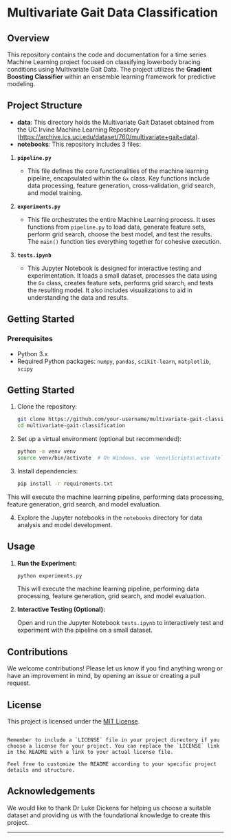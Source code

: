 # Multivariate Gait Data Classification

## Overview

This repository contains the code and documentation for a time series Machine Learning project focused on classifying lowerbody bracing conditions using Multivariate Gait Data. The project utilizes the **Gradient Boosting Classifier** within an ensemble learning framework for predictive modeling.

## Project Structure

- **data**: This directory holds the Multivariate Gait Dataset obtained from the UC Irvine Machine Learning Repository (https://archive.ics.uci.edu/dataset/760/multivariate+gait+data).
- **notebooks**: This repository includes 3 files:

1. **`pipeline.py`**
   - This file defines the core functionalities of the machine learning pipeline, encapsulated within the `Gx` class. Key functions include data processing, feature generation, cross-validation, grid search, and model training.

2. **`experiments.py`**
   - This file orchestrates the entire Machine Learning process. It uses functions from `pipeline.py` to load data, generate feature sets, perform grid search, choose the best model, and test the results. The `main()` function ties everything together for cohesive execution.

3. **`tests.ipynb`**
   - This Jupyter Notebook is designed for interactive testing and experimentation. It loads a small dataset, processes the data using the `Gx` class, creates feature sets, performs grid search, and tests the resulting model. It also includes visualizations to aid in understanding the data and results.

## Getting Started

### Prerequisites

- Python 3.x
- Required Python packages: `numpy`, `pandas`, `scikit-learn`, `matplotlib`, `scipy`


## Getting Started

1. Clone the repository:

   ```bash
   git clone https://github.com/your-username/multivariate-gait-classification.git
   cd multivariate-gait-classification
   ```

2. Set up a virtual environment (optional but recommended):

   ```bash
   python -m venv venv
   source venv/bin/activate  # On Windows, use `venv\Scripts\activate`
   ```

3. Install dependencies:

   ```bash
   pip install -r requirements.txt
   ```

This will execute the machine learning pipeline, performing data processing, feature generation, grid search, and model evaluation.

4. Explore the Jupyter notebooks in the `notebooks` directory for data analysis and model development.

## Usage

1. **Run the Experiment:**

   ```bash
   python experiments.py
   ```

   This will execute the machine learning pipeline, performing data processing, feature generation, grid search, and model evaluation.

2. **Interactive Testing (Optional):**

   Open and run the Jupyter Notebook `tests.ipynb` to interactively test and experiment with the pipeline on a small dataset.

## Contributions

We welcome contributions! Please let us know if you find anything wrong or have an improvement in mind, by opening an issue or creating a pull request.

## License

This project is licensed under the [MIT License](LICENSE).
```

Remember to include a `LICENSE` file in your project directory if you choose a license for your project. You can replace the `LICENSE` link in the README with a link to your actual license file.

Feel free to customize the README according to your specific project details and structure.
```
## Acknowledgements

We would like to thank Dr Luke Dickens for helping us choose a suitable dataset and providing us with the foundational knowledge to create this project.

---
